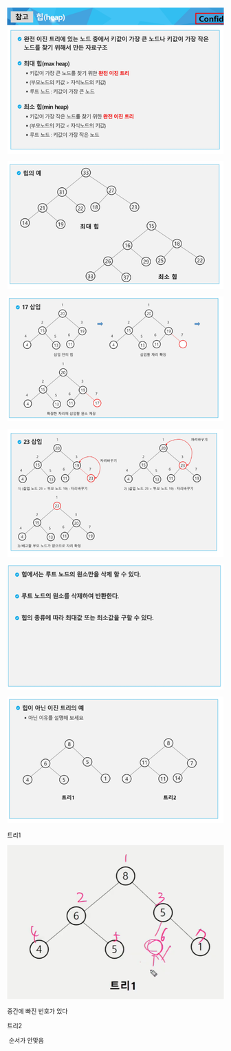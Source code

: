 ![image-20210827144055936](photo/image-20210827144055936.png)

![image-20210827144138196](photo/image-20210827144138196.png)

![image-20210827144205220](photo/image-20210827144205220.png)

![image-20210827144236488](photo/image-20210827144236488.png)

![image-20210827144758078](photo/image-20210827144758078.png)





![image-20210827144151653](photo/image-20210827144151653.png)

트리1

![image-20210827144641746](photo/image-20210827144641746.png)

중간에 빠진 번호가 있다

트리2

​	순서가 안맞음